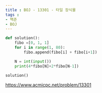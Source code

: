```yaml
---
title : BOJ - 13301 - 타일 장식물
tags :
- 백준
- BOJ
---
```


```python
def solution():
    fibo =[0, 1, 1]
    for i in range(1, 80):
        fibo.append(fibo[i] + fibo[i+1])

    N = int(input())
    print(4*fibo[N]+2*fibo[N-1])

solution()
```

https://www.acmicpc.net/problem/13301

